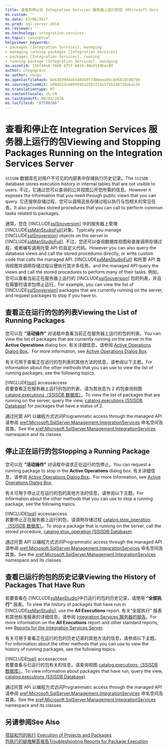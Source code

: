 ```yaml
---
title: 查看和停止在 Integration Services 服务器上运行的包 |Microsoft Docs
ms.custom: ''
ms.date: 03/06/2017
ms.prod: sql-server-2014
ms.reviewer: ''
ms.technology: integration-services
ms.topic: conceptual
helpviewer_keywords:
- packages [Integration Services], managing
- managing running packages [Integration Services]
- packages [Integration Services], running
- running package [Integration Services], managing
ms.assetid: 11bf44e6-f6b0-475f-b816-40e914dbac80
author: chugugrace
ms.author: chugu
ms.openlocfilehash: 6e63839d4ab5d8d50f7d86eea05c8d58107d6799
ms.sourcegitcommit: ad4d92dce894592a259721a1571b1d8736abacdb
ms.translationtype: MT
ms.contentlocale: zh-CN
ms.lasthandoff: 08/04/2020
ms.locfileid: "87590266"
---
```

# <a name="viewing-and-stopping-packages-running-on-the-integration-services-server"></a><span data-ttu-id="aefe8-102">查看和停止在 Integration Services 服务器上运行的包</span><span class="sxs-lookup"><span data-stu-id="aefe8-102">Viewing and Stopping Packages Running on the Integration Services Server</span></span>
  <span data-ttu-id="aefe8-103">`SSISDB` 数据库在对用户不可见的内部表中存储执行历史记录。</span><span class="sxs-lookup"><span data-stu-id="aefe8-103">The `SSISDB` database stores execution history in internal tables that are not visible to users.</span></span> <span data-ttu-id="aefe8-104">不过，它通过您可以查询的公共视图公开您所需的信息。</span><span class="sxs-lookup"><span data-stu-id="aefe8-104">However it exposes the information that you need through public views that you can query.</span></span> <span data-ttu-id="aefe8-105">它还提供存储过程，您可以调用这些存储过程以执行与包相关的常见任务。</span><span class="sxs-lookup"><span data-stu-id="aefe8-105">It also provides stored procedures that you can call to perform common tasks related to packages.</span></span>  
  
 <span data-ttu-id="aefe8-106">通常，您在 [!INCLUDE[ssISnoversion](../includes/ssisnoversion-md.md)] 中的服务器上管理 [!INCLUDE[ssManStudioFull](../includes/ssmanstudiofull-md.md)]对象。</span><span class="sxs-lookup"><span data-stu-id="aefe8-106">Typically you manage [!INCLUDE[ssISnoversion](../includes/ssisnoversion-md.md)] objects on the server in [!INCLUDE[ssManStudioFull](../includes/ssmanstudiofull-md.md)].</span></span> <span data-ttu-id="aefe8-107">不过，您还可以查询数据库视图和直接调用存储过程，或者编写调用托管 API 的自定义代码。</span><span class="sxs-lookup"><span data-stu-id="aefe8-107">However you can also query the database views and call the stored procedures directly, or write custom code that calls the managed API.</span></span> [!INCLUDE[ssManStudioFull](../includes/ssmanstudiofull-md.md)] <span data-ttu-id="aefe8-108">和托管 API 查询视图并调用存储过程以便执行其许多任务。</span><span class="sxs-lookup"><span data-stu-id="aefe8-108">and the managed API query the views and call the stored procedures to perform many of their tasks.</span></span> <span data-ttu-id="aefe8-109">例如，您可以查看当前正在服务器上运行的 [!INCLUDE[ssISnoversion](../includes/ssisnoversion-md.md)] 包的列表，并且在需要时请求包停止运行。</span><span class="sxs-lookup"><span data-stu-id="aefe8-109">For example, you can view the list of [!INCLUDE[ssISnoversion](../includes/ssisnoversion-md.md)] packages that are currently running on the server, and request packages to stop if you have to.</span></span>  
  
## <a name="viewing-the-list-of-running-packages"></a><span data-ttu-id="aefe8-110">查看正在运行的包的列表</span><span class="sxs-lookup"><span data-stu-id="aefe8-110">Viewing the List of Running Packages</span></span>  
 <span data-ttu-id="aefe8-111">您可以在 **“活动操作”** 对话框中查看当前正在服务器上运行的包的列表。</span><span class="sxs-lookup"><span data-stu-id="aefe8-111">You can view the list of packages that are currently running on the server in the **Active Operations** dialog box.</span></span> <span data-ttu-id="aefe8-112">有关详细信息，请参阅 [Active Operations Dialog Box](../../2014/integration-services/active-operations-dialog-box.md)。</span><span class="sxs-lookup"><span data-stu-id="aefe8-112">For more information, see [Active Operations Dialog Box](../../2014/integration-services/active-operations-dialog-box.md).</span></span>  
  
 <span data-ttu-id="aefe8-113">有关可用于查看正在运行的包列表的其他方法的信息，请参阅以下主题。</span><span class="sxs-lookup"><span data-stu-id="aefe8-113">For information about the other methods that you can use to view the list of running packages, see the following topics.</span></span>  
  
 [!INCLUDE[tsql](../includes/tsql-md.md)] <span data-ttu-id="aefe8-114">access</span><span class="sxs-lookup"><span data-stu-id="aefe8-114">access</span></span>  
 <span data-ttu-id="aefe8-115">若要查看正在服务器上运行的包的列表，请为其状态为 2 的包查询视图 [catalog.executions（SSISDB 数据库）](/sql/integration-services/system-views/catalog-executions-ssisdb-database)。</span><span class="sxs-lookup"><span data-stu-id="aefe8-115">To view the list of packages that are running on the server, query the view, [catalog.executions &#40;SSISDB Database&#41;](/sql/integration-services/system-views/catalog-executions-ssisdb-database) for packages that have a status of 2.</span></span>  
  
 <span data-ttu-id="aefe8-116">通过托管 API 以编程方式访问</span><span class="sxs-lookup"><span data-stu-id="aefe8-116">Programmatic access through the managed API</span></span>  
 <span data-ttu-id="aefe8-117">请参阅 <xref:Microsoft.SqlServer.Management.IntegrationServices> 命名空间及其类。</span><span class="sxs-lookup"><span data-stu-id="aefe8-117">See the <xref:Microsoft.SqlServer.Management.IntegrationServices> namespace and its classes.</span></span>  
  
## <a name="stopping-a-running-package"></a><span data-ttu-id="aefe8-118">停止正在运行的包</span><span class="sxs-lookup"><span data-stu-id="aefe8-118">Stopping a Running Package</span></span>  
 <span data-ttu-id="aefe8-119">您可以在 **“活动操作”** 对话框中请求正在运行的包停止。</span><span class="sxs-lookup"><span data-stu-id="aefe8-119">You can request a running package to stop in the **Active Operations** dialog box.</span></span> <span data-ttu-id="aefe8-120">有关详细信息，请参阅 [Active Operations Dialog Box](../../2014/integration-services/active-operations-dialog-box.md)。</span><span class="sxs-lookup"><span data-stu-id="aefe8-120">For more information, see [Active Operations Dialog Box](../../2014/integration-services/active-operations-dialog-box.md).</span></span>  
  
 <span data-ttu-id="aefe8-121">有关可用于停止正在运行的包的其他方法的信息，请参阅以下主题。</span><span class="sxs-lookup"><span data-stu-id="aefe8-121">For information about the other methods that you can use to stop a running package, see the following topics.</span></span>  
  
 [!INCLUDE[tsql](../includes/tsql-md.md)] <span data-ttu-id="aefe8-122">access</span><span class="sxs-lookup"><span data-stu-id="aefe8-122">access</span></span>  
 <span data-ttu-id="aefe8-123">若要停止正在服务器上运行的包，请调用存储过程 [catalog.stop_operation（SSISDB 数据库）](/sql/integration-services/system-stored-procedures/catalog-stop-operation-ssisdb-database)。</span><span class="sxs-lookup"><span data-stu-id="aefe8-123">To stop a package that is running on the server, call the stored procedure, [catalog.stop_operation &#40;SSISDB Database&#41;](/sql/integration-services/system-stored-procedures/catalog-stop-operation-ssisdb-database).</span></span>  
  
 <span data-ttu-id="aefe8-124">通过托管 API 以编程方式访问</span><span class="sxs-lookup"><span data-stu-id="aefe8-124">Programmatic access through the managed API</span></span>  
 <span data-ttu-id="aefe8-125">请参阅 <xref:Microsoft.SqlServer.Management.IntegrationServices> 命名空间及其类。</span><span class="sxs-lookup"><span data-stu-id="aefe8-125">See the <xref:Microsoft.SqlServer.Management.IntegrationServices> namespace and its classes.</span></span>  
  
## <a name="viewing-the-history-of-packages-that-have-run"></a><span data-ttu-id="aefe8-126">查看已运行的包的历史记录</span><span class="sxs-lookup"><span data-stu-id="aefe8-126">Viewing the History of Packages That Have Run</span></span>  
 <span data-ttu-id="aefe8-127">若要查看在 [!INCLUDE[ssManStudio](../includes/ssmanstudio-md.md)]中已运行的包的历史记录，请使用 **“全部执行”** 报表。</span><span class="sxs-lookup"><span data-stu-id="aefe8-127">To view the history of packages that have run in [!INCLUDE[ssManStudio](../includes/ssmanstudio-md.md)], use the **All Executions** report.</span></span> <span data-ttu-id="aefe8-128">有关“全部执行”  报表和其他标准报表的详细信息，请参阅 [Integration Services 服务器的报告](../../2014/integration-services/reports-for-the-integration-services-server.md)。</span><span class="sxs-lookup"><span data-stu-id="aefe8-128">For more information on the **All Executions** report and other standard reports, see [Reports for the Integration Services Server](../../2014/integration-services/reports-for-the-integration-services-server.md).</span></span>  
  
 <span data-ttu-id="aefe8-129">有关可用于查看正在运行的包的历史记录的其他方法的信息，请参阅以下主题。</span><span class="sxs-lookup"><span data-stu-id="aefe8-129">For information about the other methods that you can use to view the history of running packages, see the following topics.</span></span>  
  
 [!INCLUDE[tsql](../includes/tsql-md.md)] <span data-ttu-id="aefe8-130">access</span><span class="sxs-lookup"><span data-stu-id="aefe8-130">access</span></span>  
 <span data-ttu-id="aefe8-131">若要查看与已运行的包有关的信息，请查询视图 [catalog.executions（SSISDB 数据库）](/sql/integration-services/system-views/catalog-executions-ssisdb-database)。</span><span class="sxs-lookup"><span data-stu-id="aefe8-131">To view information about packages that have run, query the view, [catalog.executions &#40;SSISDB Database&#41;](/sql/integration-services/system-views/catalog-executions-ssisdb-database).</span></span>  
  
 <span data-ttu-id="aefe8-132">通过托管 API 以编程方式访问</span><span class="sxs-lookup"><span data-stu-id="aefe8-132">Programmatic access through the managed API</span></span>  
 <span data-ttu-id="aefe8-133">请参阅 <xref:Microsoft.SqlServer.Management.IntegrationServices> 命名空间及其类。</span><span class="sxs-lookup"><span data-stu-id="aefe8-133">See the <xref:Microsoft.SqlServer.Management.IntegrationServices> namespace and its classes.</span></span>  
  
## <a name="see-also"></a><span data-ttu-id="aefe8-134">另请参阅</span><span class="sxs-lookup"><span data-stu-id="aefe8-134">See Also</span></span>  
 <span data-ttu-id="aefe8-135">[项目和包的执行](packages/run-integration-services-ssis-packages.md) </span><span class="sxs-lookup"><span data-stu-id="aefe8-135">[Execution of Projects and Packages](packages/run-integration-services-ssis-packages.md) </span></span>  
 [<span data-ttu-id="aefe8-136">包执行的疑难解答报告</span><span class="sxs-lookup"><span data-stu-id="aefe8-136">Troubleshooting Reports for Package Execution</span></span>](troubleshooting/troubleshooting-reports-for-package-execution.md)  
  
  
